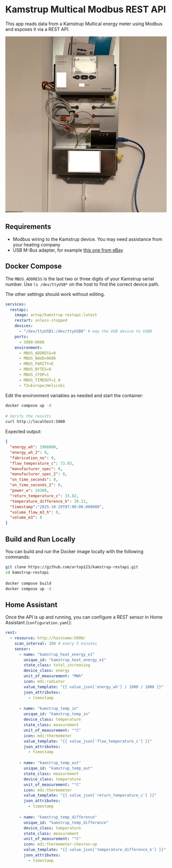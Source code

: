 ﻿# Kamstrup Multical Modbus REST API

This app reads data from a Kamstrup Multical energy meter using Modbus and exposes it via a REST API.

![Kamstrup Multical](assets/kamstrup.jpg)

## Requirements

- Modbus wiring to the Kamstrup device. You may need assistance from your heating company
- USB M-Bus adapter, for example [this one from eBay](https://www.ebay.com/itm/396132088601)

## Docker Compose

The `MBUS_ADDRESS` is the last two or three digits of your Kamstrup serial number. Use `ls /dev/ttyUSB*` on the host to find the correct device path. 

The other settings should work without editing.

```yaml
services:
  restapi:
    image: artop/kamstrup-restapi:latest
    restart: unless-stopped
    devices:
      - "/dev/ttyUSB1:/dev/ttyUSB0" # map the USB device to USB0
    ports:
      - 5000:8080
    environment:
      - MBUS_ADDRESS=0
      - MBUS_BAUD=9600
      - MBUS_PARITY=E
      - MBUS_BYTES=8
      - MBUS_STOP=1
      - MBUS_TIMEOUT=1.0
      - TZ=Europe/Helsinki
```

Edit the environment variables as needed and start the container:

```bash
docker compose up -d

# Verify the results 
curl http://localhost:5000
```

Expected output:
```json
{
  "energy_wh": 1986000,
  "energy_wh_2": 0,
  "fabrication_no": 0,
  "flow_temperature_c": 73.03,
  "manufacturer_spec": 0,
  "manufacturer_spec_2": 0,
  "on_time_seconds": 0,
  "on_time_seconds_2": 0,
  "power_w": 24300,
  "return_temperature_c": 33.82,
  "temperature_difference_k": 39.21,
  "timestamp":"2025-10-29T07:00:00.000000",
  "volume_flow_m3_h": 0,
  "volume_m3": 0
}
```

## Build and Run Locally

You can build and run the Docker image locally with the following commands:

```bash
git clone https://github.com/artop123/kamstrup-restapi.git
cd kamstrup-restapi

docker compose build
docker compose up -d
```

## Home Assistant

Once the API is up and running, you can configure a REST sensor in Home Assistant (`configuration.yaml`):

```yaml
rest:
  - resource: http://hostname:5000/
    scan_interval: 300 # every 5 minutes
    sensor:
      - name: "kamstrup_heat_energy_e1"
        unique_id: "kamstrup_heat_energy_e1"
        state_class: total_increasing
        device_class: energy
        unit_of_measurement: "MWh"
        icon: mdi:radiator
        value_template: "{{ value_json['energy_wh'] / 1000 / 1000 }}"
        json_attributes:
          - timestamp

      - name: "kamstrup_temp_in"
        unique_id: "kamstrup_temp_in"
        device_class: temperature
        state_class: measurement
        unit_of_measurement: "°C"
        icon: mdi:thermometer
        value_template: "{{ value_json['flow_temperature_c'] }}"
        json_attributes:
          - timestamp

      - name: "kamstrup_temp_out"
        unique_id: "kamstrup_temp_out"
        state_class: measurement
        device_class: temperature
        unit_of_measurement: "°C"
        icon: mdi:thermometer
        value_template: "{{ value_json['return_temperature_c'] }}"
        json_attributes:
          - timestamp

      - name: "kamstrup_temp_difference"
        unique_id: "kamstrup_temp_difference"
        device_class: temperature
        state_class: measurement
        unit_of_measurement: "°C"
        icon: mdi:thermometer-chevron-up
        value_template: "{{ value_json['temperature_difference_k'] }}"
        json_attributes:
          - timestamp
```